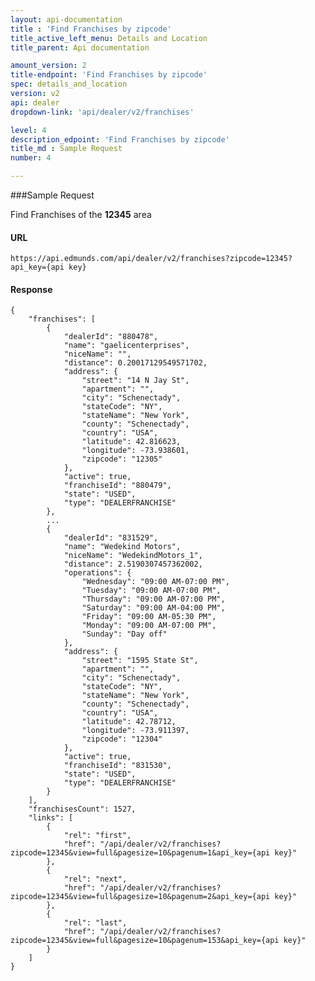 ```yaml
---
layout: api-documentation
title : 'Find Franchises by zipcode'
title_active_left_menu: Details and Location
title_parent: Api documentation

amount_version: 2
title-endpoint: 'Find Franchises by zipcode'
spec: details_and_location
version: v2
api: dealer
dropdown-link: 'api/dealer/v2/franchises'

level: 4
description_edpoint: 'Find Franchises by zipcode'
title_md : Sample Request
number: 4

---
```


###Sample Request

Find Franchises of the **12345** area

#### URL

    https://api.edmunds.com/api/dealer/v2/franchises?zipcode=12345?api_key={api key}

#### Response

    {
        "franchises": [
            {
                "dealerId": "880478",
                "name": "gaelicenterprises",
                "niceName": "",
                "distance": 0.20017129549571702,
                "address": {
                    "street": "14 N Jay St",
                    "apartment": "",
                    "city": "Schenectady",
                    "stateCode": "NY",
                    "stateName": "New York",
                    "county": "Schenectady",
                    "country": "USA",
                    "latitude": 42.816623,
                    "longitude": -73.938601,
                    "zipcode": "12305"
                },
                "active": true,
                "franchiseId": "880479",
                "state": "USED",
                "type": "DEALERFRANCHISE"
            },
            ...
            {
                "dealerId": "831529",
                "name": "Wedekind Motors",
                "niceName": "WedekindMotors_1",
                "distance": 2.5190307457362002,
                "operations": {
                    "Wednesday": "09:00 AM-07:00 PM",
                    "Tuesday": "09:00 AM-07:00 PM",
                    "Thursday": "09:00 AM-07:00 PM",
                    "Saturday": "09:00 AM-04:00 PM",
                    "Friday": "09:00 AM-05:30 PM",
                    "Monday": "09:00 AM-07:00 PM",
                    "Sunday": "Day off"
                },
                "address": {
                    "street": "1595 State St",
                    "apartment": "",
                    "city": "Schenectady",
                    "stateCode": "NY",
                    "stateName": "New York",
                    "county": "Schenectady",
                    "country": "USA",
                    "latitude": 42.78712,
                    "longitude": -73.911397,
                    "zipcode": "12304"
                },
                "active": true,
                "franchiseId": "831530",
                "state": "USED",
                "type": "DEALERFRANCHISE"
            }
        ],
        "franchisesCount": 1527,
        "links": [
            {
                "rel": "first",
                "href": "/api/dealer/v2/franchises?zipcode=12345&view=full&pagesize=10&pagenum=1&api_key={api key}"
            },
            {
                "rel": "next",
                "href": "/api/dealer/v2/franchises?zipcode=12345&view=full&pagesize=10&pagenum=2&api_key={api key}"
            },
            {
                "rel": "last",
                "href": "/api/dealer/v2/franchises?zipcode=12345&view=full&pagesize=10&pagenum=153&api_key={api key}"
            }
        ]
    }
    
